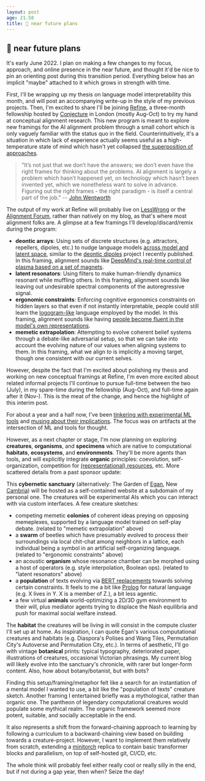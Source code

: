 ```yaml
---
layout: post
age: 21.58
title: 📌 near future plans
---
```


## 📌 near future plans

It's early June 2022. I plan on making a few changes to my focus, approach, and online presence in the near future, and thought it'd be nice to pin an orienting post during this transition period. Everything below has an implicit "maybe" attached to it which grows in strength with time.

First, I'll be wrapping up my thesis on language model interpretability this month, and will post an accompanying write-up in the style of my previous projects. Then, I'm excited to share I'll be joining [Refine](https://www.alignmentforum.org/posts/D7epkkJb3CqDTYgX9/refine-an-incubator-for-conceptual-alignment-research-bets), a three-month fellowship hosted by [Conjecture](https://www.lesswrong.com/posts/jfq2BH5kfQqu2vYv3/we-are-conjecture-a-new-alignment-research-startup) in London (mostly Aug-Oct) to try my hand at conceptual alignment research. This new program is meant to explore new framings for the AI alignment problem through a small cohort which is only vaguely familiar with the status quo in the field. Counterintuitively, it's a situation in which lack of experience actually seems useful as a high-temperature state of mind which hasn't yet collapsed [the superposition of approaches](/reflections/conceptual-foraging-intuitions).

> "It’s not just that we don’t have the answers; we don’t even have the right frames for thinking about the problems. AI alignment is largely a problem which hasn’t happened yet, on technology which hasn’t been invented yet, which we nonetheless want to solve in advance. Figuring out the right frames - the right paradigm - is itself a central part of the job." -- [John Wentworth](https://www.alignmentforum.org/posts/P3Yt66Wh5g7SbkKuT/how-to-get-into-independent-research-on-alignment-agency#Preparadigmicity)

The output of my work at Refine will probably live on [LessWrong](https://www.lesswrong.com/) or the [Alignment Forum](https://www.alignmentforum.org/), rather than natively on my blog, as that's where most alignment folks are. A glimpse at a few framings I'll develop/discard/remix during the program:

- **deontic arrays**: Using sets of discrete structures (e.g. attractors, repellers, dipoles, etc.) to nudge language models [across model and latent space](/reflections/structure-and-function), similar to the [deontic dipoles](/thoughtware/deontic-dipoles) project I recently published. In this framing, alignment sounds like [DeepMind's real-time control of plasma based on a set of magnets](https://www.deepmind.com/blog/accelerating-fusion-science-through-learned-plasma-control).
- **latent resonators**: Using filters to make human-friendly dynamics resonant while muffling others. In this framing, alignment sounds like leaving out undesirable spectral components of the autoregressive signal.
- **ergonomic constraints**: Enforcing cognitive ergonomics constraints on hidden layers so that even if not instantly interpretable, people could still learn the [logogram-like](/reflections/logogram-alchemy) language employed by the model. In this framing, alignment sounds like having [people become fluent in the model's own representations](/reflections/translation-is-pervasive).
- **memetic extrapolation**: Attempting to evolve coherent belief systems through a debate-like adversarial setup, so that we can take into account the evolving nature of our values when aligning systems to them. In this framing, what we align _to_ is implicitly a moving target, though one consistent with our current selves.

However, despite the fact that I'm excited about polishing my thesis and working on new conceptual framings at Refine, I'm even more excited about related informal projects I'll continue to pursue full-time between the two (July), in my spare-time during the fellowship (Aug-Oct), and full-time again after it (Nov-). This is the meat of the change, and hence the highlight of this interim post.

For about a year and a half now, I've been [tinkering with experimental ML tools](/thoughtware) and [musing about their implications](/reflections). The focus was on artifacts at the intersection of ML and tools for thought.

However, as a next chapter or stage, I'm now planning on exploring **creatures**, **organisms**, and **specimens** which are native to computational **habitats**, **ecosystems**, and **environments**. They'll be more agents than tools, and will explicitly integrate **organic** principles: coevolution, self-organization, competition for [(representational) resources](/reflections/representational-resources), etc. More scattered details from a past sponsor update:

This **cybernetic** **sanctuary** (alternatively: The Garden of [Egan](https://www.gregegan.net/), New [Cambria](https://en.wikipedia.org/wiki/Cambrian_explosion)) will be hosted as a self-contained website at a subdomain of my personal one. The creatures will be experimental AIs which you can interact with via custom interfaces. A few creature sketches:

- competing memetic **colonies** of coherent ideas preying on opposing memeplexes, supported by a language model trained on self-play debate. (related to "memetic extrapolation" above)
- a **swarm** of beetles which have presumably evolved to process their surroundings via local chit-chat among neighbors in a lattice, each individual being a symbol in an artificial self-organizing language. (related to "ergonomic constraints" above)
- an acoustic **organism** whose resonance chamber can be morphed using a host of operators (e.g. style interpolation, Boolean ops). (related to "latent resonators" above)
- a **population** of texts evolving via [BERT replacements](https://huggingface.co/tasks/fill-mask) towards solving certain constraints. It feels to me a bit like [Prolog](https://en.wikipedia.org/wiki/Prolog) for natural language (e.g. X lives in Y. X is a member of Z.), a bit less agentic.
- a few virtual **animals** world-optimizing a 2D/3D gym environment to their will, plus mediator agents trying to displace the Nash equilibria and push for maximal social welfare instead.

The **habitat** the creatures will be living in will consist in the compute cluster I'll set up at home. As inspiration, I can quote Egan's various computational creatures and habitats (e.g. Diaspora's Polises and Wang Tiles, Permutation City's Autoverse and Permutation City, etc.). In terms of aesthetic, I'll go with vintage **botanical** prints: typical typography, deteriorated paper, illustrations of creatures, occasional Victorian phrasings. My current blog will likely evolve into the sanctuary's chronicle, with rarer but longer-form content. Also, how about botany/botanist, but with bots?

Finding this setup/framing/metaphor felt like a search for an instantiation of a mental model I wanted to use, a bit like the "population of texts" creature sketch. Another framing I entertained briefly was a mythological, rather than organic one. The pantheon of legendary computational creatures would populate some mythical realm. The organic framework seemed more potent, suitable, and socially acceptable in the end.

It also represents a shift from the forward-chaining approach to learning by following a curriculum to a backward-chaining view based on building towards a creature-project. However, I want to implement them relatively from scratch, extending a [minitorch](https://minitorch.github.io/) replica to contain basic transformer blocks and parallelism, on top of self-hosted git, CI/CD, etc.

The whole think will probably feel either really cool or really silly in the end, but if not during a gap year, then when? Seize the day!
